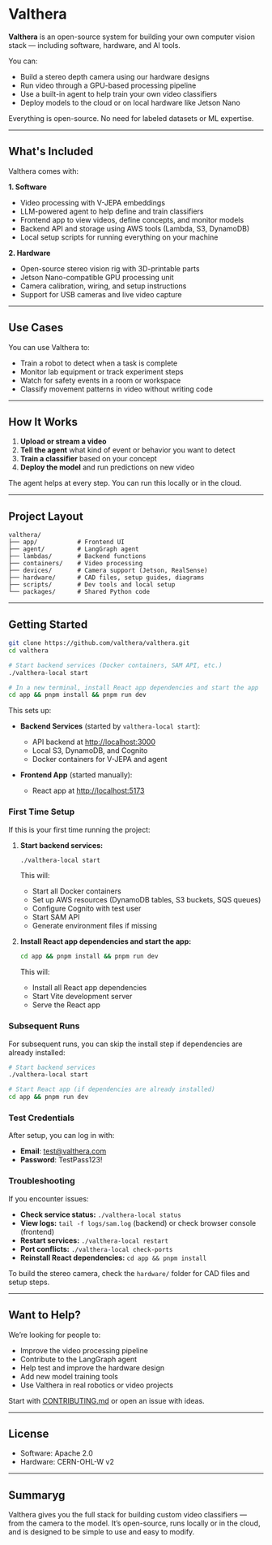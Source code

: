 # Valthera

**Valthera** is an open-source system for building your own computer vision stack — including software, hardware, and AI tools.

You can:

* Build a stereo depth camera using our hardware designs
* Run video through a GPU-based processing pipeline
* Use a built-in agent to help train your own video classifiers
* Deploy models to the cloud or on local hardware like Jetson Nano

Everything is open-source. No need for labeled datasets or ML expertise.

---

## What's Included

Valthera comes with:

**1. Software**

* Video processing with V-JEPA embeddings
* LLM-powered agent to help define and train classifiers
* Frontend app to view videos, define concepts, and monitor models
* Backend API and storage using AWS tools (Lambda, S3, DynamoDB)
* Local setup scripts for running everything on your machine

**2. Hardware**

* Open-source stereo vision rig with 3D-printable parts
* Jetson Nano-compatible GPU processing unit
* Camera calibration, wiring, and setup instructions
* Support for USB cameras and live video capture

---

## Use Cases

You can use Valthera to:

* Train a robot to detect when a task is complete
* Monitor lab equipment or track experiment steps
* Watch for safety events in a room or workspace
* Classify movement patterns in video without writing code

---

## How It Works

1. **Upload or stream a video**
2. **Tell the agent** what kind of event or behavior you want to detect
3. **Train a classifier** based on your concept
4. **Deploy the model** and run predictions on new video

The agent helps at every step. You can run this locally or in the cloud.

---

## Project Layout

```
valthera/
├── app/           # Frontend UI
├── agent/         # LangGraph agent
├── lambdas/       # Backend functions
├── containers/    # Video processing
├── devices/       # Camera support (Jetson, RealSense)
├── hardware/      # CAD files, setup guides, diagrams
├── scripts/       # Dev tools and local setup
└── packages/      # Shared Python code
```

---

## Getting Started

```bash
git clone https://github.com/valthera/valthera.git
cd valthera

# Start backend services (Docker containers, SAM API, etc.)
./valthera-local start

# In a new terminal, install React app dependencies and start the app
cd app && pnpm install && pnpm run dev
```

This sets up:

* **Backend Services** (started by `valthera-local start`):
  * API backend at [http://localhost:3000](http://localhost:3000)
  * Local S3, DynamoDB, and Cognito
  * Docker containers for V-JEPA and agent

* **Frontend App** (started manually):
  * React app at [http://localhost:5173](http://localhost:5173)

### First Time Setup

If this is your first time running the project:

1. **Start backend services:**
   ```bash
   ./valthera-local start
   ```
   This will:
   - Start all Docker containers
   - Set up AWS resources (DynamoDB tables, S3 buckets, SQS queues)
   - Configure Cognito with test user
   - Start SAM API
   - Generate environment files if missing

2. **Install React app dependencies and start the app:**
   ```bash
   cd app && pnpm install && pnpm run dev
   ```
   This will:
   - Install all React app dependencies
   - Start Vite development server
   - Serve the React app

### Subsequent Runs

For subsequent runs, you can skip the install step if dependencies are already installed:

```bash
# Start backend services
./valthera-local start

# Start React app (if dependencies are already installed)
cd app && pnpm run dev
```

### Test Credentials

After setup, you can log in with:
- **Email**: test@valthera.com
- **Password**: TestPass123!

### Troubleshooting

If you encounter issues:

- **Check service status:** `./valthera-local status`
- **View logs:** `tail -f logs/sam.log` (backend) or check browser console (frontend)
- **Restart services:** `./valthera-local restart`
- **Port conflicts:** `./valthera-local check-ports`
- **Reinstall React dependencies:** `cd app && pnpm install`

To build the stereo camera, check the `hardware/` folder for CAD files and setup steps.

---

## Want to Help?

We’re looking for people to:

* Improve the video processing pipeline
* Contribute to the LangGraph agent
* Help test and improve the hardware design
* Add new model training tools
* Use Valthera in real robotics or video projects

Start with [CONTRIBUTING.md](./CONTRIBUTING.md) or open an issue with ideas.

---

## License

* Software: Apache 2.0
* Hardware: CERN-OHL-W v2

---

## Summaryg

Valthera gives you the full stack for building custom video classifiers — from the camera to the model. It’s open-source, runs locally or in the cloud, and is designed to be simple to use and easy to modify.